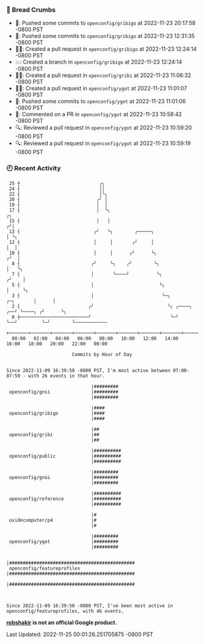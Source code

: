 ### 🍞 Bread Crumbs

 * 🚢: Pushed some commits to `openconfig/gribigo` at 2022-11-23 20:17:58 -0800 PST
 * 🚢: Pushed some commits to `openconfig/gribigo` at 2022-11-23 12:31:35 -0800 PST
 * ✍🏼: Created a pull request in `openconfig/gribigo` at 2022-11-23 12:24:14 -0800 PST
 * 💥: Created a branch in `openconfig/gribigo` at 2022-11-23 12:24:14 -0800 PST
 * ✍🏼: Created a pull request in `openconfig/gribi` at 2022-11-23 11:06:32 -0800 PST
 * ✍🏼: Created a pull request in `openconfig/ygot` at 2022-11-23 11:01:07 -0800 PST
 * 🚢: Pushed some commits to `openconfig/ygot` at 2022-11-23 11:01:06 -0800 PST
 * 💬: Commented on a PR in  `openconfig/ygot` at 2022-11-23 10:58:42 -0800 PST
 * 🔍: Reviewed a pull request in  `openconfig/ygot` at 2022-11-23 10:59:20 -0800 PST
 * 🔍: Reviewed a pull request in  `openconfig/ygot` at 2022-11-23 10:59:19 -0800 PST

### 🕘 Recent Activity
```
 25 ┼                             ╭╮
 24 ┤                             ││
 22 ┤                             │╰╮
 20 ┤                            ╭╯ │
 19 ┤                            │  │
 17 ┤                            │  ╰╮                                                ╭╮
 15 ┤                            │   │                                               ╭╯│
 13 ┤                           ╭╯   ╰╮        ╭─────╮                               │ ╰╮
 12 ┤                           │     │       ╭╯     │                               │  │
 10 ┤                           │     │      ╭╯      ╰╮                             ╭╯  │
  8 ┤                          ╭╯     ╰╮    ╭╯        ╰╮                            │   ╰╮
  7 ┤                          │       ╰────╯          ╰╮                          ╭╯    │
  5 ┤                          │                        ╰╮                         │     ╰╮
  3 ┤                          │                         ╰─╮             ╭─╮       │      │
  2 ┤                         ╭╯                           ╰╮ ╭────╮  ╭──╯ ╰────╮ ╭╯      ╰╮
  0 ┼─────────────────────────╯                             ╰─╯    ╰──╯         ╰─╯        ╰────────────
    +───────+───────+───────+───────+───────+───────+───────+───────+───────+───────+───────+───────+────
  00:00   02:00   04:00   06:00   08:00   10:00   12:00   14:00   16:00   18:00   20:00   22:00   00:00   

						Commits by Hour of Day


Since 2022-11-09 16:39:50 -0800 PST, I'm most active between 07:00-07:59 - with 26 events in that hour.

```



```
                               |#########
 openconfig/gnsi               |#########
                               |#########

                               |####
 openconfig/gribigo            |####
                               |####

                               |##
 openconfig/gribi              |##
                               |##

                               |##########
 openconfig/public             |##########
                               |##########

                               |#########
 openconfig/gnoi               |#########
                               |#########

                               |##########
 openconfig/reference          |##########
                               |##########

                               |#
 oxidecomputer/p4              |#
                               |#

                               |#########
 openconfig/ygot               |#########
                               |#########

                               |##############################################
 openconfig/featureprofiles    |##############################################
                               |##############################################



Since 2022-11-09 16:39:50 -0800 PST, I've been most active in openconfig/featureprofiles, with 46 events.

```
**[robshakir](mailto:robjs@google.com) is not an official Google product.**  


Last Updated: 2022-11-25 00:01:26.251705875 -0800 PST
